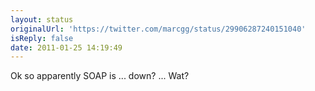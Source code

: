 ```yaml
---
layout: status
originalUrl: 'https://twitter.com/marcgg/status/29906287240151040'
isReply: false
date: 2011-01-25 14:19:49
---
```


Ok so apparently SOAP is ... down? ... Wat?
